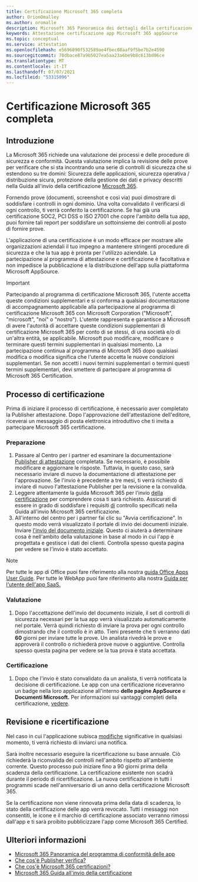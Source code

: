 ```yaml
---
title: Certificazione Microsoft 365 completa
author: OrionOmalley
ms.author: oromalle
description: Microsoft 365 Panoramica dei dettagli della certificazione
keywords: Attestazione certificazione app Microsoft 365 appSource
ms.topic: conceptual
ms.service: attestation
ms.openlocfilehash: e5696890f532589ae4fbec08aaf9f5be7b2e4590
ms.sourcegitcommit: 78dbace87a9b5027ea5aa23a6be9b8c613bd06ce
ms.translationtype: MT
ms.contentlocale: it-IT
ms.lasthandoff: 07/07/2021
ms.locfileid: "53315096"
---
```

# <a name="complete-microsoft-365-certification"></a>Certificazione Microsoft 365 completa

## <a name="introduction"></a>Introduzione

La Microsoft 365 richiede una valutazione dei processi e delle procedure di sicurezza e conformità. Questa valutazione implica la revisione delle prove per verificare che si sta incontrando una serie di controlli di sicurezza che si estendono su tre domini: Sicurezza delle applicazioni, sicurezza operativa / distribuzione sicura, protezione della gestione dei dati e privacy descritti nella Guida all'invio della certificazione [Microsoft 365](https://docs.microsoft.com/microsoft-365-app-certification/docs/certification-submission-guide).

Fornendo prove (documenti, screenshot e così via) puoi dimostrare di soddisfare i controlli in ogni dominio. Una volta convalidato il verificarsi di ogni controllo, ti verrà conferito la certificazione. Se hai già una certificazione SOC2, PCI DSS o ISO 27001 che copre l'ambito della tua app, puoi fornire tali report per soddisfare un sottoinsieme dei controlli al posto di fornire prove. 

L'applicazione di una certificazione è un modo efficace per mostrare alle organizzazioni aziendali il tuo impegno a mantenere stringenti procedure di sicurezza e che la tua app è pronta per l'utilizzo aziendale. La partecipazione al programma di attestazione e certificazione è facoltativa e non impedisce la pubblicazione e la distribuzione dell'app sulla piattaforma Microsoft AppSource.

> [!IMPORTANT]
> Partecipando al programma di certificazione Microsoft 365, l'utente accetta queste condizioni supplementari e si conforma a qualsiasi documentazione di accompagnamento applicabile alla partecipazione al programma di certificazione Microsoft 365 con Microsoft Corporation ("Microsoft", "microsoft", "noi" o "nostro"). L'utente rappresenta e garantisce a Microsoft di avere l'autorità di accettare queste condizioni supplementari di certificazione Microsoft 365 per conto di se stessi, di una società e/o di un'altra entità, se applicabile. Microsoft può modificare, modificare o terminare questi termini supplementari in qualsiasi momento. La partecipazione continua al programma di Microsoft 365 dopo qualsiasi modifica o modifica significa che l'utente accetta le nuove condizioni supplementari. Se non accetti i nuovi termini supplementari o termini questi termini supplementari, devi smettere di partecipare al programma di Microsoft 365 Certification.

## <a name="certification-process"></a>Processo di certificazione

Prima di iniziare il processo di certificazione, è necessario aver completato la Publisher attestazione. Dopo l'approvazione dell'attestazione dell'editore, riceverai un messaggio di posta elettronica introduttivo che ti invita a partecipare Microsoft 365 certificazione.

### <a name="preparation"></a>Preparazione
1. Passare al Centro per i partner ed esaminare la documentazione [Publisher di attestazione]( https://docs.microsoft.com/microsoft-365-app-certification/docs/attestation) completata. Se necessario, è possibile modificare e aggiornare le risposte. Tuttavia, in questo caso, sarà necessario inviare di nuovo la documentazione di attestazione per l'approvazione. Se l'invio è precedente a tre mesi, ti verrà richiesto di inviare di nuovo l'attestazione Publisher per la revisione e la convalida. 
1. Leggere attentamente la guida Microsoft 365 per l'invio [della certificazione](https://docs.microsoft.com/microsoft-365-app-certification/docs/certification-submission-guide) per comprendere cosa ti sarà richiesto. Assicurati di essere in grado di soddisfare i requisiti [di]( https://docs.microsoft.com/microsoft-365-app-certification/docs/certification-submission-guide#app-certification-criteria) controllo specificati nella Guida all'invio Microsoft 365 certificazione.
1. All'interno del centro per i partner fai clic su "Avvia certificazione". In questo modo verrà visualizzato il portale di invio dei documenti iniziale. Inviare [l'invio del documento iniziale](https://docs.microsoft.com/microsoft-365-app-certification/docs/certification-submission-guide#initial-document-submission). Questo ci aiuterà a determinare cosa è nell'ambito della valutazione in base al modo in cui l'app è progettata e gestisce i dati dei clienti. Controlla spesso questa pagina per vedere se l'invio è stato accettato.

>[!NOTE]
>Per tutte le app di Office puoi fare riferimento alla nostra [guida Office Apps User Guide](https://docs.microsoft.com/microsoft-365-app-certification/docs/userguide). Per tutte le WebApp puoi fare riferimento alla nostra [Guida per l'utente dell'app SaaS.](https://docs.microsoft.com/en-us/microsoft-365-app-certification/docs/saasuserguide)

### <a name="assessment"></a>Valutazione
1. Dopo l'accettazione dell'invio del documento iniziale, il set di controlli di sicurezza necessari per la tua app verrà visualizzato automaticamente nel portale. Verrà quindi richiesto di inviare la prova per ogni controllo dimostrando che il controllo è in atto. Tieni presente che ti verranno dati **60** giorni per inviare tutte le prove. Un analista rivedrà le prove e approverà il controllo o richiederà prove nuove o aggiuntive. Controlla spesso questa pagina per vedere se la tua prova è stata accettata.
### <a name="certification"></a>Certificazione
1. Dopo che l'invio è stato convalidato da un analista, ti verrà notificata la decisione di certificazione. Le app con una certificazione riceveranno un badge nella loro applicazione all'interno **delle pagine AppSource** e **Documenti Microsoft.** Per informazioni sui vantaggi completi della certificazione, [vedere](https://docs.microsoft.com/microsoft-365-app-certification/docs/enterprise-app-certification-guide#program-benefits).

## <a name="review-and-re-certification"></a>Revisione e ricertificazione
Nel caso in cui l'applicazione subisca [modifiche](https://docs.microsoft.com/microsoft-365-app-certification/docs/certification-submission-guide#significant-changes) significative in qualsiasi momento, ti verrà richiesto di inviarci una notifica.

Sarà inoltre necessario eseguire la ricertificazione su base annuale. Ciò richiederà la riconvalida dei controlli nell'ambito rispetto all'ambiente corrente. Questo processo può iniziare fino a 90 giorni prima della scadenza della certificazione. La certificazione esistente non scadrà durante il periodo di ricertificazione. La nuova certificazione in tutti i programmi scade nell'anniversario di un anno della certificazione Microsoft 365.

Se la certificazione non viene rinnovata prima della data di scadenza, lo stato della certificazione delle app verrà revocato. Tutti i messaggi non consentiti, le icone e il marchio di certificazione associato verranno rimossi dall'app e ti sarà proibito pubblicizzare l'app come Microsoft 365 Certified.



## <a name="learn-more"></a>Ulteriori informazioni

* [Microsoft 365 Panoramica del programma di conformità delle app](~/overview.md)  
* [Che cos'è Publisher verifica?](https://docs.microsoft.com/azure/active-directory/develop/publisher-verification-overview)
* [Che cos'è Microsoft 365 certificazioni?](~/docs/enterprise-app-certification-guide.md)  
* [Microsoft 365 Guida all'invio della certificazione](~/docs/certification-submission-guide.md)
